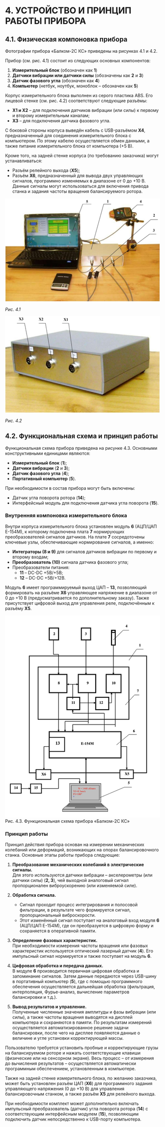 # 4. УСТРОЙСТВО И ПРИНЦИП РАБОТЫ ПРИБОРА

## 4.1. Физическая компоновка прибора

Фотографии прибора «Балком-2С КС» приведены на рисунках 4.1 и 4.2.

Прибор (см. рис. 4.1) состоит из следующих основных компонентов:

1. **Измерительный блок** (обозначен как **1**)
2. **Датчики вибрации или датчики силы** (обозначены как **2** и **3**)
3. **Датчик фазового угла** (обозначен как **4**)
4. **Компьютер** (нетбук, ноутбук, моноблок – обозначен как **5**)

Корпус измерительного блока выполнен из серого пластика ABS. Его лицевой стенке (см. рис. 4.2) соответствуют следующие разъёмы:
- **Х1 и Х2** – для подключения датчиков вибрации (или силы) к первому и второму измерительным каналам;
- **Х3** – для подключения датчика фазового угла.

С боковой стороны корпуса выведён кабель с USB-разъёмом **Х4**, предназначенный для соединения измерительного блока с компьютером. По этому кабелю осуществляется обмен данными, а также питание измерительного блока от компьютера (+5 В).

Кроме того, на задней стенке корпуса (по требованию заказчика) могут устанавливаться:
- Разъём релейного выхода (**Х5**);
- Разъём **Х6**, предназначенный для вывода двух управляющих сигналов, программно изменяемых в диапазоне от 0 до +10 В. Данные сигналы могут использоваться для включения привода станка и задания частоты вращения балансируемого ротора.

![Рис. 4.1. Прибор для балансировки «Балком-2С КС» в комплекте](_page_5_Picture_7.jpeg)

*Рис. 4.1*

![Рис. 4.2. Измерительный блок прибора «Балком-2С КС»](_page_6_Picture_1.jpeg)

*Рис. 4.2*

## 4.2. Функциональная схема и принцип работы

Функциональная схема прибора приведена на рисунке 4.3. Основными конструктивными единицами являются:
- **Измерительный блок** (**1**);
- **Датчики вибрации** (**2** и **3**);
- **Датчик фазового угла** (**4**);
- **Портативный компьютер** (**5**).

При необходимости в состав прибора могут быть включены:
- Датчик угла поворота ротора (**14**);
- Интерфейсный модуль для подключения датчика угла поворота (**15**).

### Внутренняя компоновка измерительного блока

Внутри корпуса измерительного блока установлен модуль **6** (АЦП/ЦАП Е-154М), к которому подключена плата **7** нормирующих преобразователей сигналов датчиков. На плате **7** сосредоточены ключевые узлы, обеспечивающие нормирование сигналов, а именно:
- **Интеграторы (8 и 9)** для сигналов датчиков вибрации по первому и второму входам;
- **Преобразователь (10)** сигнала датчика фазового угла;
- Преобразователи питания:
  - **11** – DC-DC +5B/+5B;
  - **12** – DC-DC +5B/+12B.

Модуль **6** имеет программируемый выход ЦАП – **13**, позволяющий формировать на разъёме **Х6** управляющее напряжение в диапазоне от 0 до +10 В (предусматривается по дополнительному заказу). Также присутствует цифровой выход для управления реле, подключённым к разъёму **Х5**.

![](image.png)
Рис. 4.3. Функциональная схема прибора «Балком-2С КС»

### Принцип работы

Принцип действия прибора основан на измерении механических колебаний или деформаций, возникающих на опорах балансировочного станка. Основные этапы работы прибора следующие:

1. **Преобразование механических колебаний в электрические сигналы.**  
   Для этого используются датчики вибрации – акселерометры (или датчики силы) (**2, 3**), чей выходной аналоговый сигнал пропорционален виброускорению (или изменяемой силе).

2. **Обработка сигнала.**  
   - Сигнал проходит процесс интегрирования и полосовой фильтрации, в результате чего формируется сигнал, пропорциональный виброскорости.  
   - Этот изменённый сигнал поступает на аналоговый вход модуля **6** (АЦП/ЦАП Е-154М), где он преобразуется в цифровую форму и сохраняется в оперативной памяти.

3. **Определение фазовых характеристик.**  
   При необходимости измерения частоты вращения или фазовых характеристик используется оптический лазерный датчик (**4**). Его импульсный сигнал нормируется и также поступает на модуль **6**.

4. **Цифровая обработка и передача данных.**  
   В модуле **6** производится первичная цифровая обработка и запоминание сигналов. Затем данные передаются через USB-шину в портативный компьютер (**5**), где с помощью программного обеспечения осуществляется дальнейшая обработка (фильтрация, интерполяция, Фурье-анализ, вычисление параметров балансировки и т.д.).

5. **Вывод результатов и управление.**  
   Полученные численные значения амплитуды и фазы вибрации (или силы), а также частоты вращения выводятся на дисплей компьютера и сохраняются в памяти. По результатам измерений осуществляется автоматизированное решение задачи балансировки, после чего на дисплее появляются данные о величине и угле установки корректирующей массы.

Пользователю требуется установить пробные и корректирующие грузы на балансируемом роторе и нажать соответствующие клавиши (физические или на сенсорном экране). Весь процесс – от измерения до вычисления результатов – осуществляется автоматически программным обеспечением, установленным в компьютере.

Также на задней стенке измерительного блока, по желанию заказчика, может быть установлен разъём ЦАП (**Х6**) для программного задания управляющего напряжения (0 до +10 В) для управления балансировочным станком, а также разъём **Х5** для релейного выхода.

При необходимости комплект может дополнительно включать импульсный преобразователь (датчик) угла поворота ротора (**14**) с соответствующим интерфейсным модулем (**15**), позволяющим подключить датчик непосредственно к USB-порту компьютера.